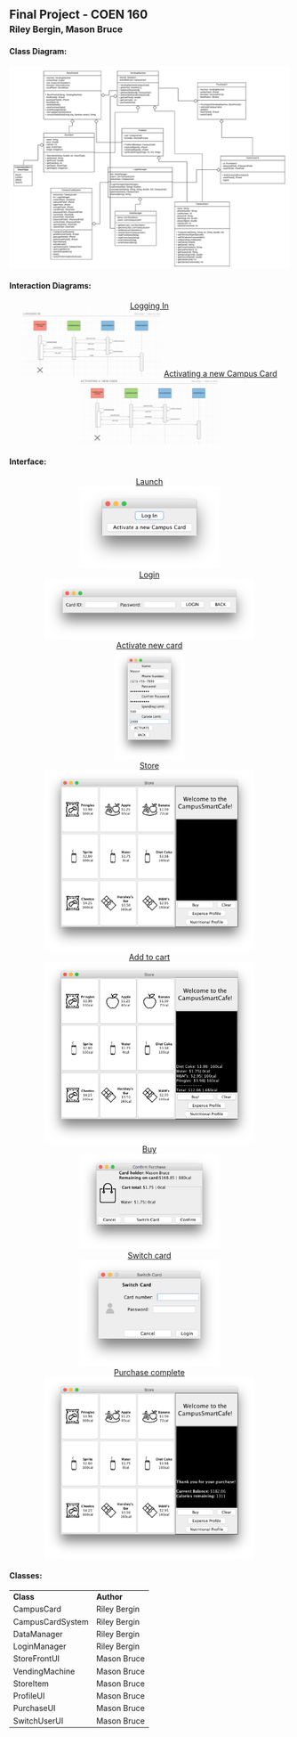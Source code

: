 ## Final Project - COEN 160<br /><font style="font-size:12pt">Riley Bergin, Mason Bruce</font>


#### Class Diagram:
![](images/ClassDiagram.png)

#### Interaction Diagrams:

<center>
<u>Logging In</u><br />
<img src='LoggingInInteraction.png' style='width:50%;'/>
<u>Activating a new Campus Card</u><br />
<img src='ActivatingNewUserInteraction.png' style='width:50%;'/>
</center>

#### Interface:

<center>
<u>Launch</u><br />
<img src='images/first.png' style='width:50%;'/>
<br /><u>Login</u><br />
<img src='images/login.png' style='width:75%;'/>
<br /><u>Activate new card</u><br />
<img src='images/activateFull.png' style='width:25%;'/>
<br /><u>Store</u><br />
<img src='images/StoreFrontEmpty.png' style='width:75%;'/>
<br /><u>Add to cart</u><br />
<img src='images/storeFrontFullCart.png' style='width:75%;' />
<br /><u>Buy</u><br />
<img src='images/PurchaseUI.png' style='width:50%;' />
<br /><u>Switch card</u><br />
<img src='images/switch.png' style='width:50%;' />
<br /><u>Purchase complete</u><br />
<img src='images/StoreFrontThankYou.png' style='width:75%;' />
</center>


#### Classes:

<table style="width: 75%;">
	<tr>
		<td>
			<b>
				Class
			</b>
		</td>
		<td>
			<b>
				Author
			</b>
		</td>
	</tr>
	<tr>
		<td>
			CampusCard 
		</td>
		<td>
			Riley Bergin
		</td>
	</tr>
	<tr>
		<td>
			CampusCardSystem
		</td>
		<td>
			Riley Bergin
		</td>
	</tr>
	<tr>
		<td>
			DataManager
		</td>
		<td>
			Riley Bergin
		</td>
	</tr>
	<tr>
		<td>
			LoginManager
		</td>
		<td>
			Riley Bergin
		</td>
	</tr>
	<tr>
		<td>
			StoreFrontUI
		</td>
		<td>
			Mason Bruce
		</td>
	</tr>
	<tr>
		<td>
			VendingMachine
		</td>
		<td>
			Mason Bruce
		</td>
	</tr>
	<tr>
		<td>
			StoreItem 
		</td>
		<td>
			Mason Bruce
		</td>
	</tr>
	<tr>
		<td>
			ProfileUI
		</td>
		<td>
			Mason Bruce
		</td>
	</tr>
	<tr>
		<td>
			PurchaseUI
		</td>
		<td>
			Mason Bruce
		</td>
	</tr>
	<tr>
		<td>
			SwitchUserUI 
		</td>
		<td>
			Mason Bruce
		</td>
	</tr>
</table>
